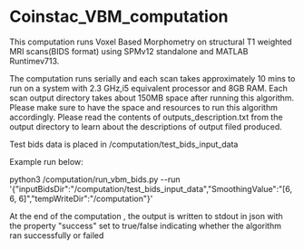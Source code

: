 # Coinstac_VBM_computation
This computation runs Voxel Based Morphometry on structural T1 weighted MRI scans(BIDS format) using SPMv12 standalone and MATLAB Runtimev713. 

The computation runs serially and each scan takes approximately 10 mins to run on a system with 2.3 GHz,i5 equivalent processor and 8GB RAM. Each scan output directory takes about 150MB space after running this algorithm. Please make sure to have the space and resources to run this algorithm accordingly. Please read the contents of outputs_description.txt from the output directory to learn about the descriptions of output filed produced.

Test bids data is placed in /computation/test_bids_input_data

Example run below:

python3 /computation/run_vbm_bids.py --run '{"inputBidsDir":"/computation/test_bids_input_data","SmoothingValue":"[6, 6, 6]","tempWriteDir":"/computation"}'

At the end of the computation , the output is written to stdout in json with the property "success" set to true/false indicating whether the algorithm ran successfully or failed
